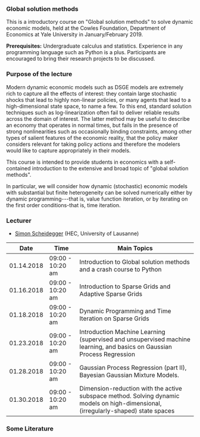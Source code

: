 ### Global solution methods

This is a introductory course on "Global solution methods" to solve dynamic economic models, held at the 
Cowles Foundation, Department of Economics at Yale University in January/February 2019.


**Prerequisites:** Undergraduate calculus and statistics. 
Experience in any programming language such as Python is a plus. 
Participants are encouraged to bring their research projects to be discussed.

### Purpose of the lecture

Modern dynamic economic models such as DSGE models are extremely rich to capture all the effects of interest: 
they contain large stochastic shocks that lead to highly non-linear policies, 
or many agents that lead to a high-dimensional state space, to name a few. 
To this end, standard solution techniques such as log-linearization often fail to deliver reliable results across the domain of interest.
The latter method may be useful to describe an economy that operates in normal times,
but fails in the presence of strong nonlinearities such as occasionally binding constraints, 
among other types of salient features of the economic reality, that the policy maker considers 
relevant for taking policy actions and therefore the modelers would like to capture appropriately in their models.

This course is intended to provide students in economics with a self-contained 
introduction to the extensive and broad topic of "global solution methods".

In particular, we will consider how dynamic (stochastic) economic models 
with substantial but finite heterogeneity can be solved numerically either by dynamic programming---that is, 
value function iteration, or by iterating on the first order conditions-that is, time iteration.



### Lecturer
* [Simon Scheidegger](https://sites.google.com/site/simonscheidegger/) (HEC, University of Lausanne)


**Date** | **Time** | **Main Topics** 
-----|------|------
01.14.2018 | 09:00 - 10:20 am | Introduction to Global solution methods and a crash course to Python
01.16.2018 | 09:00 - 10:20 am | Introduction to Sparse Grids and Adaptive Sparse Grids
01.18.2018 | 09:00 - 10:20 am | Dynamic Programming and Time Iteration on Sparse Grids
01.23.2018 | 09:00 - 10:20 am | Introduction Machine Learning (supervised and unsupervised machine learning, and basics on Gaussian Process Regression
01.28.2018 | 09:00 - 10:20 am | Gaussian Process Regression (part II), Bayesian Gaussian Mixture Models.
01.30.2018 | 09:00 - 10:20 am | Dimension-reduction with the active subspace method. Solving dynamic models on high-dimensional, (irregularly-shaped) state spaces


### Some Literature





